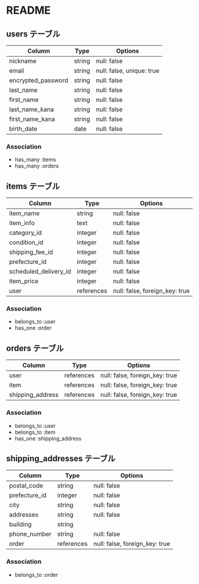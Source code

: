 # README



## users テーブル
| Column               | Type   | Options                       |
| ------------------   | ------ | -----------                   |
| nickname             | string | null: false                   |
| email                | string | null: false,     unique: true |
| encrypted_password   | string | null: false                   |
| last_name            | string | null: false                   |
| first_name           | string | null: false                   |
| last_name_kana       | string | null: false                   |
| first_name_kana      | string | null: false                   |
| birth_date           | date   | null: false                   |

### Association
- has_many :items
- has_many :orders


## items テーブル
| Column                  | Type       | Options                         |
| -------                 | ---------- | ------------------------------  |
| item_name               | string     | null: false                     |
| item_info               | text       | null: false                     |
| category_id             | integer    | null: false                     |
| condition_id            | integer    | null: false                     |
| shipping_fee_id         | integer    | null: false                     |
| prefecture_id           | integer    | null: false                     |
| scheduled_delivery_id   | integer    | null: false                     |
| item_price              | integer    | null: false                     |
| user                    | references | null: false, foreign_key: true  |

### Association
- belongs_to :user
- has_one    :order


## orders テーブル
| Column           | Type       | Options                        |
| ---------------- | ---------- | ------------------------------ |
| user             | references | null: false, foreign_key: true |
| item             | references | null: false, foreign_key: true |
| shipping_address | references | null: false, foreign_key: true |

### Association
- belongs_to :user
- belongs_to :item
- has_one    :shipping_address


## shipping_addresses テーブル
| Column             | Type       | Options                        |
| -----------------  | ---------- | ------------------------------ |
| postal_code        | string     | null: false                    |
| prefecture_id      | integer    | null: false                    |
| city               | string     | null: false                    |
| addresses          | string     | null: false                    |
| building           | string     |                                |
| phone_number       | string     | null: false                    |
| order              | references | null: false, foreign_key: true |

### Association
- belongs_to :order